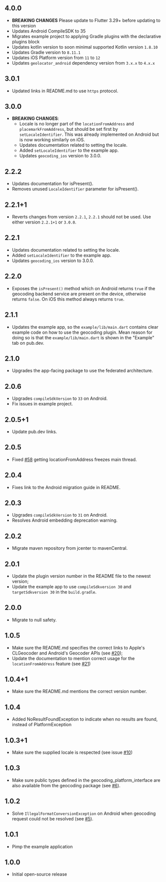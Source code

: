 ## 4.0.0

* **BREAKING CHANGES** Please update to Flutter 3.29+ before updating to this version
* Updates Android CompileSDK to 35
* Migrates example project to applying Gradle plugins with the declarative plugins block
* Updates kotlin version to soon minimal supported Kotlin version `1.8.10`
* Updates Gradle version to `8.11.1`
* Updates iOS Platform version from `11` to `12`
* Updates `geolocator_android` dependency version from `3.x.x` to `4.x.x`

## 3.0.1

- Updated links in README.md to use `https` protocol.

## 3.0.0

- **BREAKING CHANGES**:
  - Locale is no longer part of the `locationFromAddress` and `placemarkFromAddress`, but should be set first by `setLocaleIdentifier`. This was already implemented on Android but is now working similarly on iOS.
  - Updates documentation related to setting the locale.
  - Added `setLocaleIdentifier` to the example app.
  - Updates `geocoding_ios` version to 3.0.0.

## 2.2.2

- Updates documentation for isPresent().
- Removes unused `LocaleIdentifier` parameter for isPresent().

## 2.2.1+1

- Reverts changes from version `2.2.1`, `2.2.1` should not be used. Use either version `2.2.1+1` or `3.0.0`.

## 2.2.1

- Updates documentation related to setting the locale.
- Added `setLocaleIdentifier` to the example app.
- Updates `geocoding_ios` version to 3.0.0.

## 2.2.0

- Exposes the `isPresent()` method which on Android returns `true` if the
  geocoding backend service are present on the device, otherwise returns `false`.
  On iOS this method always returns `true`.

## 2.1.1

- Updates the example app, so the `example/lib/main.dart` contains clear example
  code on how to use the geocoding plugin. Mean reason for doing so is that the
  `example/lib/main.dart` is shown in the "Example" tab on pub.dev.

## 2.1.0

- Upgrades the app-facing package to use the federated architecture.

## 2.0.6

- Upgrades `compileSdkVersion` to `33` on Android.
- Fix issues in example project.

## 2.0.5+1

- Update pub.dev links.

## 2.0.5

- Fixed [#58](https://github.com/Baseflow/flutter-geocoding/issues/58) getting locationFromAddress freezes main thread.

## 2.0.4

- Fixes link to the Android migration guide in README.

## 2.0.3

- Upgrades `compileSdkVersion` to `31` on Android.
- Resolves Android embedding deprecation warning.

## 2.0.2

- Migrate maven repository from jcenter to mavenCentral.

## 2.0.1

- Update the plugin version number in the README file to the newest version;
- Update the example app to use `compileSdkversion 30` and `targetSdkversion 30` in the `build.gradle`.

## 2.0.0

- Migrate to null safety.

## 1.0.5

- Make sure the README.md specifies the correct links to Apple's CLGeocoder and Android's Geocoder APIs (see [#20](https://github.com/baseflow/flutter-geocoding/pull/20));
- Update the documentation to mention correct usage for the `locationFromAddress` feature (see [#21](https://github.com/baseflow/flutter-geocoding/pull/21))

## 1.0.4+1

- Make sure the README.md mentions the correct version number.

## 1.0.4

- Added NoResultFoundException to indicate when no results are found, instead of PlatformException

## 1.0.3+1

- Make sure the supplied locale is respected (see issue [#10](https://github.com/Baseflow/flutter-geocoding/issues/10))

## 1.0.3

- Make sure public types defined in the geocoding_platform_interface are also available from the geocoding package (see [#6](https://github.com/Baseflow/flutter-geocoding/issues/6)).

## 1.0.2

- Solve `IllegalFormatConversionException` on Android when geocoding request could not be resolved (see [#5](https://github.com/Baseflow/flutter-geocoding/issues/5)).

## 1.0.1

- Pimp the example application

## 1.0.0

- Initial open-source release
